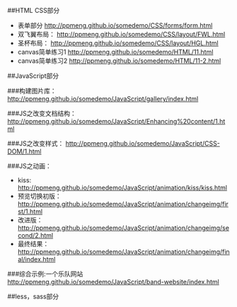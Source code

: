 ##HTML CSS部分
- 表单部分
http://ppmeng.github.io/somedemo/CSS/forms/form.html
- 双飞翼布局：
  http://ppmeng.github.io/somedemo/CSS/layout/FWL.html
- 圣杯布局： 
http://ppmeng.github.io/somedemo/CSS/layout/HGL.html
- canvas简单练习1
http://ppmeng.github.io/somedemo/HTML/11.html
- canvas简单练习2
http://ppmeng.github.io/somedemo/HTML/11-2.html

##JavaScript部分

###构建图片库：
http://ppmeng.github.io/somedemo/JavaScript/gallery/index.html

###JS之改变文档结构：
http://ppmeng.github.io/somedemo/JavaScript/Enhancing%20content/1.html

###JS之改变样式：
http://ppmeng.github.io/somedemo/JavaScript/CSS-DOM/1.html

###JS之动画： 
- kiss:
http://ppmeng.github.io/somedemo/JavaScript/animation/kiss/kiss.html
- 预览切换初版：
http://ppmeng.github.io/somedemo/JavaScript/animation/changeimg/first/1.html
- 改进版：
http://ppmeng.github.io/somedemo/JavaScript/animation/changeimg/second/2.html
- 最终结果：
http://ppmeng.github.io/somedemo/JavaScript/animation/changeimg/final/index.html

###综合示例:一个乐队网站
http://ppmeng.github.io/somedemo/JavaScript/band-website/index.html 

##less，sass部分


